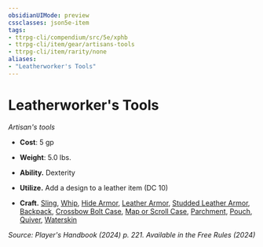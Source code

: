 ```yaml
---
obsidianUIMode: preview
cssclasses: json5e-item
tags:
- ttrpg-cli/compendium/src/5e/xphb
- ttrpg-cli/item/gear/artisans-tools
- ttrpg-cli/item/rarity/none
aliases: 
- "Leatherworker's Tools"
---
```

# Leatherworker's Tools
*Artisan's tools*  


- **Cost**: 5 gp
- **Weight**: 5.0 lbs.

- **Ability.** Dexterity  
- **Utilize.** Add a design to a leather item (DC 10)  
- **Craft.** [Sling](Misc%20Files/CLI/compendium/items/sling-xphb.md), [Whip](Misc%20Files/CLI/compendium/items/whip-xphb.md), [Hide Armor](Misc%20Files/CLI/compendium/items/hide-armor-xphb.md), [Leather Armor](Misc%20Files/CLI/compendium/items/leather-armor-xphb.md), [Studded Leather Armor](Misc%20Files/CLI/compendium/items/studded-leather-armor-xphb.md), [Backpack](Misc%20Files/CLI/compendium/items/backpack-xphb.md), [Crossbow Bolt Case](Misc%20Files/CLI/compendium/items/crossbow-bolt-case-xphb.md), [Map or Scroll Case](Misc%20Files/CLI/compendium/items/map-or-scroll-case-xphb.md), [Parchment](Misc%20Files/CLI/compendium/items/parchment-xphb.md), [Pouch](Misc%20Files/CLI/compendium/items/pouch-xphb.md), [Quiver](Misc%20Files/CLI/compendium/items/quiver-xphb.md), [Waterskin](Misc%20Files/CLI/compendium/items/waterskin-xphb.md)  

*Source: Player's Handbook (2024) p. 221. Available in the Free Rules (2024)*